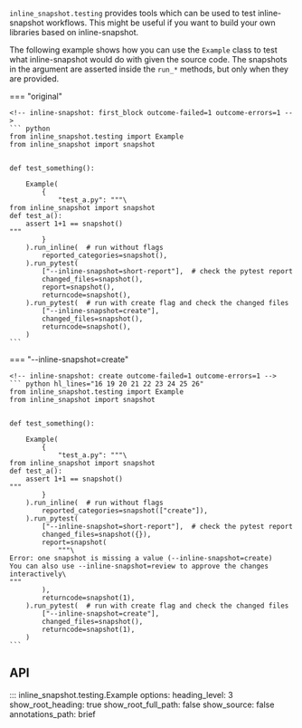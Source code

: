 

`inline_snapshot.testing` provides tools which can be used to test inline-snapshot workflows.
This might be useful if you want to build your own libraries based on inline-snapshot.

The following example shows how you can use the `Example` class to test what inline-snapshot would do with given the source code. The snapshots in the argument are asserted inside the `run_*` methods, but only when they are provided.

=== "original"

    <!-- inline-snapshot: first_block outcome-failed=1 outcome-errors=1 -->
    ``` python
    from inline_snapshot.testing import Example
    from inline_snapshot import snapshot


    def test_something():

        Example(
            {
                "test_a.py": """\
    from inline_snapshot import snapshot
    def test_a():
        assert 1+1 == snapshot()
    """
            }
        ).run_inline(  # run without flags
            reported_categories=snapshot(),
        ).run_pytest(
            ["--inline-snapshot=short-report"],  # check the pytest report
            changed_files=snapshot(),
            report=snapshot(),
            returncode=snapshot(),
        ).run_pytest(  # run with create flag and check the changed files
            ["--inline-snapshot=create"],
            changed_files=snapshot(),
            returncode=snapshot(),
        )
    ```

=== "--inline-snapshot=create"

    <!-- inline-snapshot: create outcome-failed=1 outcome-errors=1 -->
    ``` python hl_lines="16 19 20 21 22 23 24 25 26"
    from inline_snapshot.testing import Example
    from inline_snapshot import snapshot


    def test_something():

        Example(
            {
                "test_a.py": """\
    from inline_snapshot import snapshot
    def test_a():
        assert 1+1 == snapshot()
    """
            }
        ).run_inline(  # run without flags
            reported_categories=snapshot(["create"]),
        ).run_pytest(
            ["--inline-snapshot=short-report"],  # check the pytest report
            changed_files=snapshot({}),
            report=snapshot(
                """\
    Error: one snapshot is missing a value (--inline-snapshot=create)
    You can also use --inline-snapshot=review to approve the changes interactively\
    """
            ),
            returncode=snapshot(1),
        ).run_pytest(  # run with create flag and check the changed files
            ["--inline-snapshot=create"],
            changed_files=snapshot(),
            returncode=snapshot(1),
        )
    ```


## API
::: inline_snapshot.testing.Example
    options:
      heading_level: 3
      show_root_heading: true
      show_root_full_path: false
      show_source: false
      annotations_path: brief
